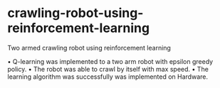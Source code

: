 # crawling-robot-using-reinforcement-learning
Two armed crawling robot using reinforcement learning


• Q-learning was implemented to a two arm robot with epsilon greedy policy.
• The robot was able to crawl by itself with max speed.
• The learning algorithm was successfully was implemented on Hardware.

